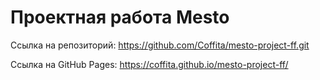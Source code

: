 # Проектная работа Mesto

Ссылка на репозиторий: https://github.com/Coffita/mesto-project-ff.git

Ссылка на GitHub Pages: https://coffita.github.io/mesto-project-ff/
